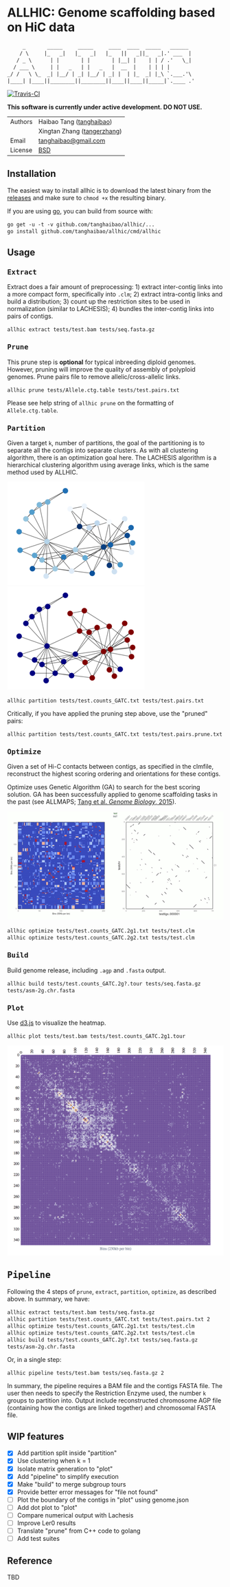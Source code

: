 # ALLHIC: Genome scaffolding based on HiC data

         _       _____     _____     ____  ____  _____   ______
        / \     |_   _|   |_   _|   |_   ||   _||_   _|.' ___  |
       / _ \      | |       | |       | |__| |    | | / .'   \_|
      / ___ \     | |   _   | |   _   |  __  |    | | | |
    _/ /   \ \_  _| |__/ | _| |__/ | _| |  | |_  _| |_\ `.___.'\
    |____| |____||________||________||____||____||_____|`.____ .'

[![Travis-CI](https://travis-ci.org/tanghaibao/allhic.svg?branch=master)](https://travis-ci.org/tanghaibao/allhic)

**This software is currently under active development. DO NOT USE.**

| | |
| --- | --- |
| Authors | Haibao Tang ([tanghaibao](http://github.com/tanghaibao)) |
| | Xingtan Zhang ([tangerzhang](https://github.com/tangerzhang)) |
| Email   | <tanghaibao@gmail.com> |
| License | [BSD](http://creativecommons.org/licenses/BSD/) |

## Installation

The easiest way to install allhic is to download the latest binary from
the [releases](https://github.com/tanghaibao/allhic/releases) and make sure to
`chmod +x` the resulting binary.

If you are using [go](https://github.com/golang/go), you can build from source with:

```console
go get -u -t -v github.com/tanghaibao/allhic/...
go install github.com/tanghaibao/allhic/cmd/allhic
```

## Usage

### <kbd>Extract</kbd>

Extract does a fair amount of preprocessing: 1) extract inter-contig links into a more compact form, specifically into `.clm`; 2) extract intra-contig links and build a distribution; 3) count up the restriction sites to be used in normalization (similar to LACHESIS); 4) bundles the inter-contig links into pairs of contigs.

```console
allhic extract tests/test.bam tests/seq.fasta.gz
```

### <kbd>Prune</kbd>

This prune step is **optional** for typical inbreeding diploid genomes.
However, pruning will improve the quality of assembly of polyploid genomes.
Prune pairs file to remove allelic/cross-allelic links.

```console
allhic prune tests/Allele.ctg.table tests/test.pairs.txt
```

Please see help string of `allhic prune` on the formatting of
`Allele.ctg.table`.


### <kbd>Partition</kbd>

Given a target `k`, number of partitions, the goal of the partitioning
is to separate all the contigs into separate clusters. As with all
clustering algorithm, there is an optimization goal here. The
LACHESIS algorithm is a hierarchical clustering algorithm using
average links, which is the same method used by ALLHIC.

![networkbefore](images/graph-s.png)
![networkafter](images/graph-s.partitioned.png)

```console
allhic partition tests/test.counts_GATC.txt tests/test.pairs.txt
```

Critically, if you have applied the pruning step above, use the "pruned" pairs:

```console
allhic partition tests/test.counts_GATC.txt tests/test.pairs.prune.txt
```

### <kbd>Optimize</kbd>

Given a set of Hi-C contacts between contigs, as specified in the
clmfile, reconstruct the highest scoring ordering and orientations
for these contigs.

Optimize uses Genetic Algorithm (GA) to search for the best scoring solution.
GA has been successfully applied to genome scaffolding tasks in the past
(see ALLMAPS; [Tang et al. *Genome Biology*, 2015](https://genomebiology.biomedcentral.com/articles/10.1186/s13059-014-0573-1)).

![ga](images/test-movie.gif)

```console
allhic optimize tests/test.counts_GATC.2g1.txt tests/test.clm
allhic optimize tests/test.counts_GATC.2g2.txt tests/test.clm
```

### <kbd>Build</kbd>

Build genome release, including `.agp` and `.fasta` output.

```console
allhic build tests/test.counts_GATC.2g?.tour tests/seq.fasta.gz tests/asm-2g.chr.fasta
```

### <kbd>Plot</kbd>

Use [d3.js](https://d3js.org/) to visualize the heatmap.

```console
allhic plot tests/test.bam tests/test.counts_GATC.2g1.tour
```

![allhicplot](images/allhic-plot-s.png)

## <kbd>Pipeline</kbd>

Following the 4 steps of `prune`, `extract`, `partition`, `optimize`, as described above.
In summary, we have:

```console
allhic extract tests/test.bam tests/seq.fasta.gz
allhic partition tests/test.counts_GATC.txt tests/test.pairs.txt 2
allhic optimize tests/test.counts_GATC.2g1.txt tests/test.clm
allhic optimize tests/test.counts_GATC.2g2.txt tests/test.clm
allhic build tests/test.counts_GATC.2g?.txt tests/seq.fasta.gz tests/asm-2g.chr.fasta
```

Or, in a single step:

```console
allhic pipeline tests/test.bam tests/seq.fasta.gz 2
```

In summary, the pipeline requires a BAM file and the contigs FASTA file.
The user then needs to specify the Restriction Enzyme used, the number
`k` groups to partition into. Output include reconstructed chromosome
AGP file (containing how the contigs are linked together) and chromosomal
FASTA file.

## WIP features

- [x] Add partition split inside "partition"
- [x] Use clustering when k = 1
- [x] Isolate matrix generation to "plot"
- [x] Add "pipeline" to simplify execution
- [x] Make "build" to merge subgroup tours
- [x] Provide better error messages for "file not found"
- [ ] Plot the boundary of the contigs in "plot" using genome.json
- [ ] Add dot plot to "plot"
- [ ] Compare numerical output with Lachesis
- [ ] Improve Ler0 results
- [ ] Translate "prune" from C++ code to golang
- [ ] Add test suites

## Reference

TBD
